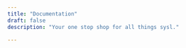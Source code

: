 ```yaml
---
title: "Documentation"
draft: false
description: "Your one stop shop for all things sysl."

---
```


